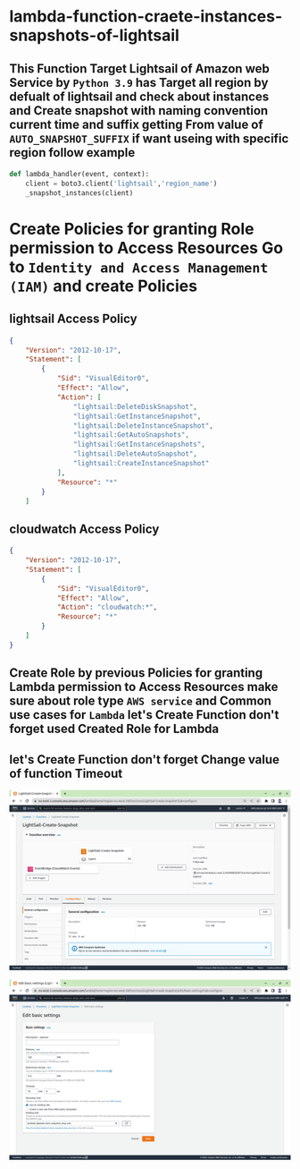 # lambda-function-craete-instances-snapshots-of-lightsail


## This Function Target Lightsail of Amazon web Service by `Python 3.9` has Target all region by defualt of lightsail and check about instances and Create snapshot with naming convention current time and suffix getting From value of `AUTO_SNAPSHOT_SUFFIX` if want useing with specific region follow example

```py
def lambda_handler(event, context):
    client = boto3.client('lightsail','region_name')
    _snapshot_instances(client)
```



# Create Policies for granting Role permission to Access Resources Go to `Identity and Access Management (IAM)` and create Policies

## lightsail Access Policy 

```json
{
    "Version": "2012-10-17",
    "Statement": [
        {
            "Sid": "VisualEditor0",
            "Effect": "Allow",
            "Action": [
                "lightsail:DeleteDiskSnapshot",
                "lightsail:GetInstanceSnapshot",
                "lightsail:DeleteInstanceSnapshot",
                "lightsail:GetAutoSnapshots",
                "lightsail:GetInstanceSnapshots",
                "lightsail:DeleteAutoSnapshot",
                "lightsail:CreateInstanceSnapshot"
            ],
            "Resource": "*"
        }
    ]
```
## cloudwatch Access Policy

```json
{
    "Version": "2012-10-17",
    "Statement": [
        {
            "Sid": "VisualEditor0",
            "Effect": "Allow",
            "Action": "cloudwatch:*",
            "Resource": "*"
        }
    ]
}
```

## Create Role by previous Policies for granting Lambda permission to Access Resources make sure about role type `AWS service` and Common use cases for `Lambda` let's Create Function don't forget used Created Role for Lambda

## let's Create Function don't forget Change value of function Timeout 

![image.png](/image.png)

![image2.png](/image2.png)







